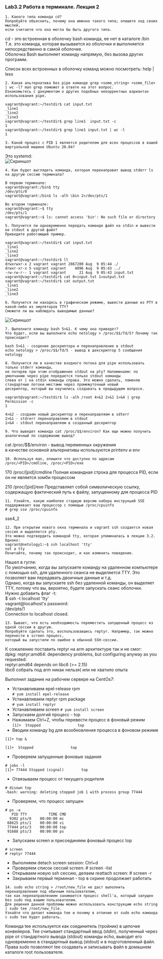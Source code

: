 ### Lab3.2 Работа в терминале. Лекция 2

```
1. Какого типа команда cd?
Попробуйте объяснить, почему она именно такого типа; опишите ход своих мыслей,
если считаете что она могла бы быть другого типа.
```
cd - это встроенная в оболочку bash команда, ее нет в каталоге /bin  
Т.е. это команда, которая вызывается из оболочки и выполняется непосредственно в самой оболочке.  
Оболочка Bash выполняет команду напрямую, без вызова других программ.  

Список всех встроенных в оболочку команд можно посмотреть: help | less

```
2. Какая альтернатива без pipe команде grep <some_string> <some_file> | wc -l? man grep поможет в ответе на этот вопрос.
Ознакомьтесь с документом о других подобных некорректных вариантах использования pipe.
```

```
vagrant@vagrant:~/testdir$ cat input.txt
_line1
_line2
_line3
vagrant@vagrant:~/testdir$ grep line1  input.txt -c
1
vagrant@vagrant:~/testdir$ grep line1 input.txt | wc -l
1
```

```
3. Какой процесс с PID 1 является родителем для всех процессов в вашей виртуальной машине Ubuntu 20.04?
```
Это systemd:  
![Скриншот](https://github.com/aleksey-raevich/devops-netology/blob/master/Lab3.2/lab32_1.png)

```
4. Как будет выглядеть команда, которая перенаправит вывод stderr ls на другую сессию терминала?
```

```
В первом терминале:  
vagrant@vagrant:/bin$ tty  
/dev/pts/0  
vagrant@vagrant:/bin$ ls -alh \bin 2>/dev/pts/1  

Во втором терминале:  
vagrant@vagrant:~$ tty  
/dev/pts/1  
vagrant@vagrant:~$ ls: cannot access 'bin': No such file or directory  
```

```
5. Получится ли одновременно передать команде файл на stdin и вывести ее stdout в другой файл?
Приведите работающий пример.
```

```
vagrant@vagrant:~/testdir$ cat input.txt  
_line1  
_line2  
_line3  
vagrant@vagrant:~/testdir$ ll
drwxrwxr-x 2 vagrant vagrant 2867200 Aug  9 05:44 ./
drwxr-xr-x 5 vagrant vagrant    4096 Aug  9 05:43 ../
-rw-rw-r-- 1 vagrant vagrant      21 Aug  9 05:43 input.txt
vagrant@vagrant:~/testdir$ cat 0<input.txt 1>output.txt
vagrant@vagrant:~/testdir$ cat output.txt
_line1
_line2
_line3
```

```
6. Получится ли находясь в графическом режиме, вывести данные из PTY в какой-либо из эмуляторов TTY?
Сможете ли вы наблюдать выводимые данные?
```
![Скриншот](https://github.com/aleksey-raevich/devops-netology/blob/master/Lab3.2/lab32_2.png)

```
7. Выполните команду bash 5>&1. К чему она приведет?
Что будет, если вы выполните echo netology > /proc/$$/fd/5? Почему так происходит?
```

```
bash 5>&1 - создение дескриптора и перенаправление в stdout
echo netology > /proc/$$/fd/5 - вывод в декскриптор 5 сообщения netology
```

```
8. Получится ли в качестве входного потока для pipe использовать только stderr команды,
не потеряв при этом отображение stdout на pty? Напоминаем: по умолчанию через pipe передается только stdout команды
слева от | на stdin команды справа. Это можно сделать, поменяв стандартные потоки местами через промежуточный новый
дескриптор, который вы научились создавать в предыдущем вопросе.
```

```
vagrant@vagrant:~/testdir$ ls -alh /root 4>&2 2>&1 1>&4 | grep Permission -c
1

4>&2 - создаем новый дескриптор и перенаправляем в sdterr
2>&1 - stdrerr перенаправляем в stdout
1>&4 - stdout перенаправляем в созданный дескриптор
```

```
9. Что выведет команда cat /proc/$$/environ? Как еще можно получить аналогичный по содержанию вывод?
```
cat /proc/$$/environ - вывод переменных окружения  
в качестве основной альтернативы используются printenv и env  

```
10. Используя man, опишите что доступно по адресам /proc/<PID>/cmdline, /proc/<PID>/exe
```
170        /proc/[pid]/cmdline
Полная командная строка для процесса PID, если он не является зомби процессом

210        /proc/[pid]/exe
Представляет собой символическую ссылку, содержащую фактический путь к файлу, запущенному для процесса PID

```
11. Узнайте, какую наиболее старшую версию набора инструкций SSE поддерживает ваш процессор с помощью /proc/cpuinfo
# grep sse /proc/cpuinfo
```
sse4_2  

```
12. При открытии нового окна терминала и vagrant ssh создается новая сессия и выделяется pty.
Это можно подтвердить командой tty, которая упоминалась в лекции 3.2. Однако:
vagrant@netology1:~$ ssh localhost 'tty'
not a tty
Почитайте, почему так происходит, и как изменить поведение.
```
Нашел в гугле:  
По умолчанию, когда вы запускаете команду на удаленном компьютере с помощью ssh,
для удаленного сеанса не выделяется TTY. Это позволяет вам передавать двоичные данные и т.д.  
Однако, когда вы запускаете ssh без удаленной команды, 
он выделяет TTY, потому что вы, вероятно, будете запускать сеанс оболочки.  
Нужно добавить флаг -t:  
$ ssh -t localhost 'tty'  
vagrant@localhost's password:  
/dev/pts/1  
Connection to localhost closed.  

```
13. Бывает, что есть необходимость переместить запущенный процесс из одной сессии в другую.
Попробуйте сделать это, воспользовавшись reptyr. Например, так можно перенести в screen процесс,
который вы запустили по ошибке в обычной SSH-сессии.
```
К сожалению поставить reptyr на arm архитектуре так и не смог:  
dpkg: reptyr:amd64: dependency problems, but configuring anyway as you requested:  
 reptyr:amd64 depends on libc6 (>= 2.15)  
libc6 собрать под arm никак нельзя( или не хватило опыта

Выполнил задание на рабочем сервере на CentOs7:
* Устанавливаем epel-release rpm  
```# yum install epel-release```
* Устанавливаем reptyr rpm package  
```# yum install reptyr```
* Устанавливаем screen
```# yum install screen```
* Запускаем долгий процесс - top
* Нажимаем Ctrl+Z, чтобы перевести процесс в фоновый режим  
```[1]+  Stopped                 top```
* Вводим команду bg для возобновления процесса в фоновом режиме  
```
[1]+ top &

[1]+  Stopped                 top
```
* Проверяем запущенные фоновые задания  
```
# jobs -l
[1]+ 77444 Stopped (signal)        top
```
* Отвязываем процесс от текущего родителя 
```
# disown top
-bash: warning: deleting stopped job 1 with process group 77444
```
* Проверяем, что процесс запущен
```
# ps -a
   PID TTY          TIME CMD
  9302 pts/0    00:00:00 mc
 68625 pts/1    00:00:00 vi
 77444 pts/3    00:00:00 top
 91688 pts/3    00:00:00 ps
```
* Запускаем screen и присоединяем фоновый процесс top
```
# screen
# reptyr 77444
```
* Выполняем detach screen session: Ctrl+d
* Проверяем список сессий screen: # screen -list
* Открываем новую ssh сессию, делаем reattach screen: # screen -r
* Закрываем первый терминал - top в скрине продолжает работать

```
14. sudo echo string > /root/new_file не даст выполнить перенаправление под обычным пользователем,
так как перенаправлением занимается процесс shell'а, который запущен без sudo под вашим пользователем.
Для решения данной проблемы можно использовать конструкцию echo string | sudo tee /root/new_file.
Узнайте что делает команда tee и почему в отличие от sudo echo команда с sudo tee будет работать.
```
Команда tee используется как соединитель (тройник) в цепочке конвейеров.
Tee считывает стандартный ввод (stdin), полученный через pipe от стандартного вывода (stdout) команды echo, выводит его одновременно в стандартный вывод (stdout) и в подготовленный файл.
Права sudo позволяют tee создавать и записывать файл в домашнем каталоге root пользователя.
